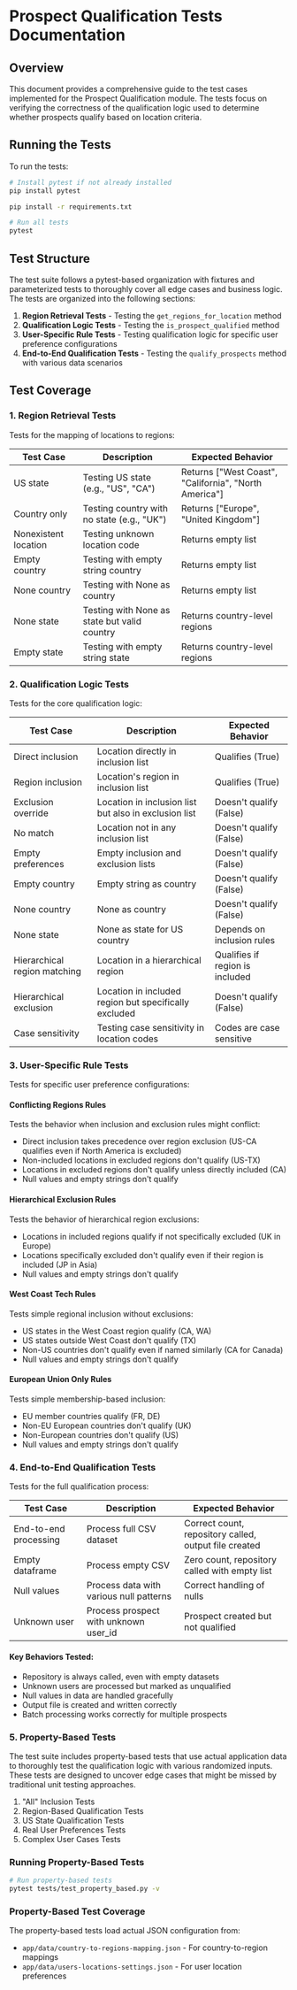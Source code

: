 # Prospect Qualification Tests Documentation

## Overview

This document provides a comprehensive guide to the test cases implemented for the Prospect Qualification module. The tests focus on verifying the correctness of the qualification logic used to determine whether prospects qualify based on location criteria.

## Running the Tests

To run the tests:

```bash
# Install pytest if not already installed
pip install pytest

pip install -r requirements.txt

# Run all tests
pytest 
```

## Test Structure

The test suite follows a pytest-based organization with fixtures and parameterized tests to thoroughly cover all edge cases and business logic. The tests are organized into the following sections:

1. **Region Retrieval Tests** - Testing the `get_regions_for_location` method
2. **Qualification Logic Tests** - Testing the `is_prospect_qualified` method
3. **User-Specific Rule Tests** - Testing qualification logic for specific user preference configurations
4. **End-to-End Qualification Tests** - Testing the `qualify_prospects` method with various data scenarios

## Test Coverage

### 1. Region Retrieval Tests

Tests for the mapping of locations to regions:

| Test Case | Description | Expected Behavior |
|-----------|-------------|-------------------|
| US state | Testing US state (e.g., "US", "CA") | Returns ["West Coast", "California", "North America"] |
| Country only | Testing country with no state (e.g., "UK") | Returns ["Europe", "United Kingdom"] |
| Nonexistent location | Testing unknown location code | Returns empty list |
| Empty country | Testing with empty string country | Returns empty list |
| None country | Testing with None as country | Returns empty list |
| None state | Testing with None as state but valid country | Returns country-level regions |
| Empty state | Testing with empty string state | Returns country-level regions |

### 2. Qualification Logic Tests

Tests for the core qualification logic:

| Test Case | Description | Expected Behavior |
|-----------|-------------|-------------------|
| Direct inclusion | Location directly in inclusion list | Qualifies (True) |
| Region inclusion | Location's region in inclusion list | Qualifies (True) |
| Exclusion override | Location in inclusion list but also in exclusion list | Doesn't qualify (False) |
| No match | Location not in any inclusion list | Doesn't qualify (False) |
| Empty preferences | Empty inclusion and exclusion lists | Doesn't qualify (False) |
| Empty country | Empty string as country | Doesn't qualify (False) |
| None country | None as country | Doesn't qualify (False) |
| None state | None as state for US country | Depends on inclusion rules |
| Hierarchical region matching | Location in a hierarchical region | Qualifies if region is included |
| Hierarchical exclusion | Location in included region but specifically excluded | Doesn't qualify (False) |
| Case sensitivity | Testing case sensitivity in location codes | Codes are case sensitive |

### 3. User-Specific Rule Tests

Tests for specific user preference configurations:

#### Conflicting Regions Rules
Tests the behavior when inclusion and exclusion rules might conflict:
- Direct inclusion takes precedence over region exclusion (US-CA qualifies even if North America is excluded)
- Non-included locations in excluded regions don't qualify (US-TX)
- Locations in excluded regions don't qualify unless directly included (CA)
- Null values and empty strings don't qualify

#### Hierarchical Exclusion Rules
Tests the behavior of hierarchical region exclusions:
- Locations in included regions qualify if not specifically excluded (UK in Europe)
- Locations specifically excluded don't qualify even if their region is included (JP in Asia)
- Null values and empty strings don't qualify

#### West Coast Tech Rules
Tests simple regional inclusion without exclusions:
- US states in the West Coast region qualify (CA, WA)
- US states outside West Coast don't qualify (TX)
- Non-US countries don't qualify even if named similarly (CA for Canada)
- Null values and empty strings don't qualify

#### European Union Only Rules
Tests simple membership-based inclusion:
- EU member countries qualify (FR, DE)
- Non-EU European countries don't qualify (UK)
- Non-European countries don't qualify (US)
- Null values and empty strings don't qualify

### 4. End-to-End Qualification Tests

Tests for the full qualification process:

| Test Case | Description | Expected Behavior |
|-----------|-------------|-------------------|
| End-to-end processing | Process full CSV dataset | Correct count, repository called, output file created |
| Empty dataframe | Process empty CSV | Zero count, repository called with empty list |
| Null values | Process data with various null patterns | Correct handling of nulls |
| Unknown user | Process prospect with unknown user_id | Prospect created but not qualified |

#### Key Behaviors Tested:
- Repository is always called, even with empty datasets
- Unknown users are processed but marked as unqualified
- Null values in data are handled gracefully
- Output file is created and written correctly
- Batch processing works correctly for multiple prospects

### 5. Property-Based Tests

The test suite includes property-based tests that use actual application data to thoroughly test the qualification logic with various randomized inputs. These tests are designed to uncover edge cases that might be missed by traditional unit testing approaches.

1. "All" Inclusion Tests
2. Region-Based Qualification Tests
3. US State Qualification Tests
4. Real User Preferences Tests
5. Complex User Cases Tests

### Running Property-Based Tests

```bash
# Run property-based tests
pytest tests/test_property_based.py -v
```

### Property-Based Test Coverage

The property-based tests load actual JSON configuration from:
- `app/data/country-to-regions-mapping.json` - For country-to-region mappings
- `app/data/users-locations-settings.json` - For user location preferences
